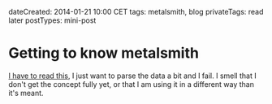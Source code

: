 dateCreated: 2014-01-21 10:00 CET
tags: metalsmith, blog
privateTags: read later
postTypes: mini-post

# Getting to know metalsmith

[I have to read this](http://www.robinthrift.com/posts/getting-to-know-metalsmith/), 
I just want to parse the data a bit
and I fail. I smell that I don't get the concept fully yet,
or that I am using it in a different way than it's meant.
